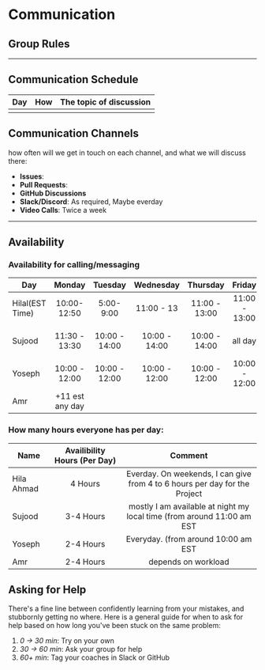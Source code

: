 <!--
    this template is for inspiration, feel free to change it however you like!

    Careful! be sure to protect your privacy when filling out this document
        everything you write here will be public
        so share only what you are comfortable sharing online
        you can share the rest in confidence with you group by another channel
-->

# Communication

## Group Rules

<!-- any general rules you'd like to set for your group? -->

---

## Communication Schedule

| Day | How | The topic of discussion |
| --- | :-: | ----------------------- |
|    |     |                         |

## Communication Channels

how often will we get in touch on each channel, and what we will discuss there:

- **Issues**:
- **Pull Requests**:
- **GitHub Discussions**
- **Slack/Discord**: As required, Maybe everday
- **Video Calls**: Twice a week 

---

## Availability

### Availability for calling/messaging

| Day    | Monday  | Tuesday | Wednesday | Thursday | Friday  | Saturday | Sunday  |
| ------ | :-----: | :-----: | :-------: | :------: | :-----: | :------: | :-----: |
| Hilal(EST Time)  | 10:00- 12:50 | 5:00-9:00 |11:00 - 13 |11:00 - 13:00 | 11:00 - 13:00 | 5:00-11:00| 5:00-11:00 |
| Sujood | 11:30 - 13:30 | 10:00 - 14:00 | 10:00 - 14:00 | 10:00 - 14:00 | all day | all day except 10-12| 10:00 - 14:00|
| Yoseph | 10:00 - 12:00 | 10:00 - 12:00 | 10:00 - 12:00 | 10:00 - 12:00 | 10:00 - 12:00 | 10:00 - 12:00 | 8:00 - 12:00 | 
| Amr | +11 est any day

### How many hours everyone has per day:

| Name    | Availibility Hours (Per Day) |Comment |
| ------ | :-----: | :-----: |
| Hila Ahmad | 4 Hours | Everday. On weekends, I can give from 4 to 6 hours per day for the Project |
| Sujood | 3-4 Hours | mostly I am available at night my local time (from around 11:00 am EST |
| Yoseph | 2-4 Hours | Everyday. (from around 10:00 am EST |
| Amr | 2-4 Hours | depends on workload |Lourdes-Erlie|2-4 Hours|Everyday.(from around 11:00 am Est|On weekends, I am availaible only saturday.


## Asking for Help

There's a fine line between confidently learning from your mistakes, and
stubbornly getting no where. Here is a general guide for when to ask for help
based on how long you've been stuck on the same problem:

1. _0 -> 30 min_: Try on your own
2. _30 -> 60 min_: Ask your group for help
3. _60+ min_: Tag your coaches in Slack or GitHub
